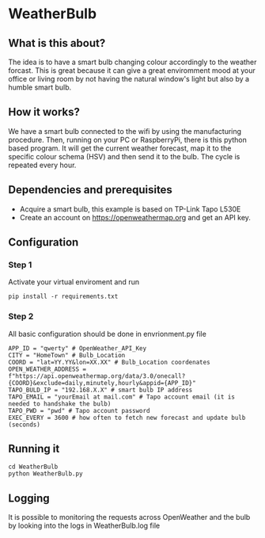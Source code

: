 # WeatherBulb

## What is this about?
The idea is to have a smart bulb changing colour accordingly to the weather forcast. 
This is great because it can give a great enviromment mood at your office or living room by not having the natural window's light but also by a humble smart bulb. 

## How it works? 
We have a smart bulb connected to the wifi by using the manufacturing procedure.
Then, running on your PC or RaspberryPi, there is this python based program. It will get the current weather forecast, map it to the specific colour schema (HSV) and then send it to the bulb. The cycle is repeated every hour.

## Dependencies and prerequisites
- Acquire a smart bulb, this example is based on TP-Link Tapo L530E 
- Create an account on https://openweathermap.org and get an API key.

## Configuration

### Step 1
Activate your virtual enviroment and run
```
pip install -r requirements.txt
```

### Step 2
All basic configuration should be done in envrionment.py file
```
APP_ID = "qwerty" # OpenWeather_API_Key
CITY = "HomeTown" # Bulb_Location
COORD = "lat=YY.YY&lon=XX.XX" # Bulb_Location coordenates
OPEN_WEATHER_ADDRESS = f"https://api.openweathermap.org/data/3.0/onecall?{COORD}&exclude=daily,minutely,hourly&appid={APP_ID}"
TAPO_BULD_IP = "192.168.X.X" # smart bulb IP address
TAPO_EMAIL = "yourEmail at mail.com" # Tapo account email (it is needed to handshake the bulb)
TAPO_PWD = "pwd" # Tapo account password
EXEC_EVERY = 3600 # how often to fetch new forecast and update bulb (seconds)
```

## Running it
```
cd WeatherBulb
python WeatherBulb.py
```

## Logging
It is possible to monitoring the requests across OpenWeather and the bulb by looking into the logs in WeatherBulb.log file
